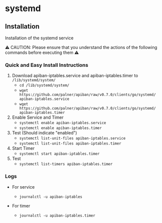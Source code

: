 # systemd #

## Installation ##

Installation of the systemd service

⚠️ CAUTION: Please ensure that you understand the actions of the following commands before executing them ⚠️

### Quick and Easy Install Instructions ###

1. Download apiban-iptables.service and apiban-iptables.timer to `/lib/systemd/system/`
    * `cd /lib/systemd/system/`
    * `wget https://github.com/palner/apiban/raw/v0.7.0/clients/go/systemd/apiban-iptables.service`
    * `wget https://github.com/palner/apiban/raw/v0.7.0/clients/go/systemd/apiban-iptables.timer`
2. Enable Service and Timer
    * `systemctl enable apiban-iptables.service`
    * `systemctl enable apiban-iptables.timer`
3. Test (Should indicate "enabled")
    * `systemctl list-unit-files apiban-iptables.service`
    * `systemctl list-unit-files apiban-iptables.timer`
4. Start Timer
    * `systemctl start apiban-iptables.timer`
5. Test
    * `systemctl list-timers apiban-iptables.timer`

### Logs ###

* For service
    * `journalctl -u apiban-iptables`
    
* For timer
    * `journalctl -u apiban-iptables.timer`
